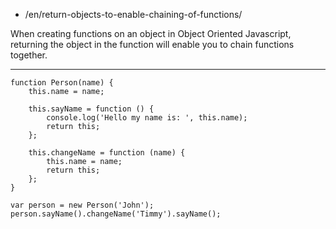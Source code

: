 -   /en/return-objects-to-enable-chaining-of-functions/

When creating functions on an object in Object Oriented Javascript, returning the object in the function will enable you to chain functions together.

------------------------------------------------------------------------

    function Person(name) {
        this.name = name;

        this.sayName = function () {
            console.log('Hello my name is: ', this.name);
            return this;
        };

        this.changeName = function (name) {
            this.name = name;
            return this;
        };
    }

    var person = new Person('John');
    person.sayName().changeName('Timmy').sayName();
